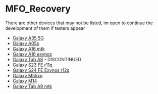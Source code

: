 # MFO_Recovery
There are other devices that may not be listed, im open to continue the development of them if testers appear

 - [Galaxy A35 5G](https://github.com/TNDRP/android_device_samsung_a35x)
 - [Galaxy A05s](https://github.com/galaxy-a05s/android_device_samsung_a05sxx)
 - [Galaxy A16 mtk](https://github.com/galaxy-a16/android_device_samsung_a16xm)
 - [Galaxy A16 exynos](https://github.com/galaxy-a16/android_device_samsung_a16x)
 - [Galaxy Tab A8](https://github.com/mfo-discontinued/android_device_samsung_gta8wifi) - DISCONTINUED
 - [Galaxy S23 FE r11q](https://github.com/TNDRP/android_device_samsung_r11q)
 - [Galaxy S24 FE Exynos r12s](https://github.com/TNDRP/android_device_samsung_r12s)
 - [Galaxy M55xq](https://github.com/TNDRP/android_device_samsung_m55xq)
 - [Galaxy M14](https://github.com/TNDRP/android_device_samsung_m14)
 - [Galaxy Tab A9 mtk](https://github.com/TNDRP/android_device_samsung_gta9)
